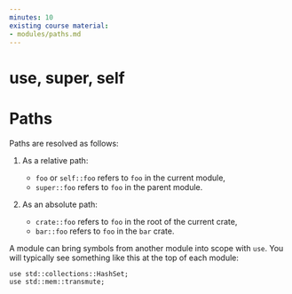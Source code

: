 ```yaml
---
minutes: 10
existing course material:
- modules/paths.md
---
```


<!-- NOTES:
Include re-exports as well
-->
# use, super, self

# Paths

Paths are resolved as follows:

1. As a relative path:
   * `foo` or `self::foo` refers to `foo` in the current module,
   * `super::foo` refers to `foo` in the parent module.

2. As an absolute path:
   * `crate::foo` refers to `foo` in the root of the current crate,
   * `bar::foo` refers to `foo` in the `bar` crate.

A module can bring symbols from another module into scope with `use`.
You will typically see something like this at the top of each module:

```rust,editable
use std::collections::HashSet;
use std::mem::transmute;
```
